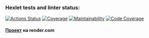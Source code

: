 ### Hexlet tests and linter status:
[![Actions Status](https://github.com/marentsov/python-project-52/actions/workflows/hexlet-check.yml/badge.svg)](https://github.com/marentsov/python-project-52/actions)
[![Coverage](https://github.com/marentsov/python-project-52/actions/workflows/project-check.yml/badge.svg)](https://github.com/marentsov/python-project-52/actions/workflows/project-check.yml)
[![Maintainability](https://qlty.sh/badges/401c869e-d0bf-4e80-93c4-2a5901989072/maintainability.svg)](https://qlty.sh/gh/marentsov/projects/python-project-52)
[![Code Coverage](https://qlty.sh/badges/401c869e-d0bf-4e80-93c4-2a5901989072/test_coverage.svg)](https://qlty.sh/gh/marentsov/projects/python-project-52)

#### [Проект](https://python-project-52-hiri.onrender.com) на render.com